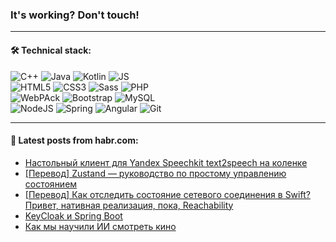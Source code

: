 ### It's working? Don't touch!

---

#### 🛠️ Technical stack:

![C++](https://img.shields.io/badge/C++-informational?logo=c%2B%2B&style=flat&logoColor=white&color=9C033A)
![Java](https://img.shields.io/badge/Java-informational?logo=java&style=flat&logoColor=white&color=007396)
![Kotlin](https://img.shields.io/badge/Kotlin-informational?logo=Kotlin&style=flat&logoColor=white&color=0095D5)
![JS](https://img.shields.io/badge/JS-informational?logo=javaScript&style=flat&logoColor=black&color=F7Df1E) <br>
![HTML5](https://img.shields.io/badge/HTML5-informational?logo=html5&style=flat&logoColor=white&color=E34F26)
![CSS3](https://img.shields.io/badge/CSS3-informational?logo=css3&style=flat&logoColor=white&color=157286)
![Sass](https://img.shields.io/badge/Saas-informational?logo=sass&style=flat&logoColor=white&color=hotpink)
![PHP](https://img.shields.io/badge/PHP-informational?logo=php&style=flat&logoColor=white&color=777BB4) <br>
![WebPAck](https://img.shields.io/badge/WebPack-informational?logo=webPack&style=flat&logoColor=white&color=FF6F00)
![Bootstrap](https://img.shields.io/badge/Bootstrap-informational?logo=Bootstrap&style=flat&logoColor=white&color=7952B3)
![MySQL](https://img.shields.io/badge/MySQL-informational?logo=MySQL&style=flat&logoColor=white&color=00f) <br>
![NodeJS](https://img.shields.io/badge/NodeJS-informational?logo=node.js&style=flat&logoColor=white&color=43853D)
![Spring](https://img.shields.io/badge/Spring-informational?logo=Spring&style=flat&logoColor=white&color=0A9EDC)
![Angular](https://img.shields.io/badge/Vue-informational?logo=vue.js&style=flat&logoColor=white&color=red)
![Git](https://img.shields.io/badge/Git-informational?logo=git&style=flat&logoColor=white&color=darkorange)

___

#### 💬 Latest posts from habr.com:

<!-- BLOG-POST-LIST:START -->
- [Настольный клиент для Yandex Speechkit text2speech на коленке](https://habr.com/ru/post/661569/?utm_source=habrahabr&utm_medium=rss&utm_campaign=661569)
- [[Перевод] Zustand — руководство по простому управлению состоянием](https://habr.com/ru/post/661411/?utm_source=habrahabr&utm_medium=rss&utm_campaign=661411)
- [[Перевод] Как отследить состояние сетевого соединения в Swift? Привет, нативная реализация, пока, Reachability](https://habr.com/ru/post/661549/?utm_source=habrahabr&utm_medium=rss&utm_campaign=661549)
- [KeyCloak и Spring Boot](https://habr.com/ru/post/661541/?utm_source=habrahabr&utm_medium=rss&utm_campaign=661541)
- [Как мы научили ИИ смотреть кино](https://habr.com/ru/post/661531/?utm_source=habrahabr&utm_medium=rss&utm_campaign=661531)
<!-- BLOG-POST-LIST:END -->
